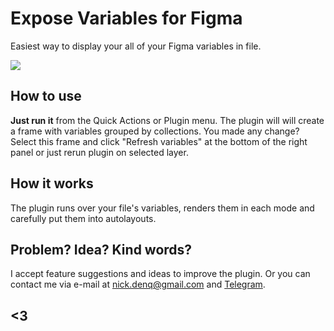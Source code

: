 # Expose Variables for Figma
Easiest way to display your all of your Figma variables in file.

![](https://github.com/qurle/expose-variables/blob/master/assets/Cover.png?raw=true)

## **How to use**

**Just run it** from the Quick Actions or Plugin menu. The plugin will will create a frame with variables grouped by collections.
You made any change? Select this frame and click "Refresh variables" at the bottom of the right panel or just rerun plugin on selected layer.

## **How it works**

The plugin runs over your file's variables, renders them in each mode and carefully put them into autolayouts.

## **Problem? Idea? Kind words?**

I accept feature suggestions and ideas to improve the plugin. 
Or you can contact me via e-mail at [nick.denq@gmail.com](mailto:nick.denq@gmail.com?subject=Expose%20Variables) and [Telegram](http://t.me/qurle).

## <3
